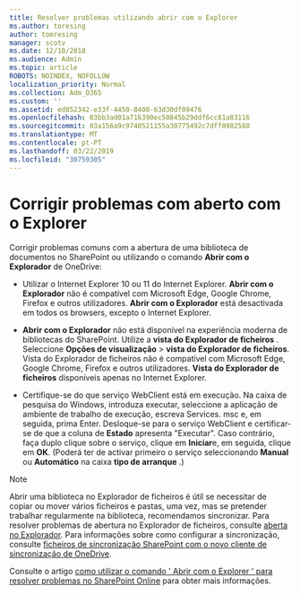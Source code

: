 ```yaml
---
title: Resolver problemas utilizando abrir com o Explorer
ms.author: toresing
author: tomresing
manager: scotv
ms.date: 12/10/2018
ms.audience: Admin
ms.topic: article
ROBOTS: NOINDEX, NOFOLLOW
localization_priority: Normal
ms.collection: Adm_O365
ms.custom: ''
ms.assetid: ed852342-e33f-4450-8400-63d30df09476
ms.openlocfilehash: 03bb3ad01a716390ec50845b29ddf6cc81a83116
ms.sourcegitcommit: 03a156a9c9740521155a30775492c7dff0982588
ms.translationtype: MT
ms.contentlocale: pt-PT
ms.lasthandoff: 03/22/2019
ms.locfileid: "30759305"
---
```

# <a name="fix-problems-with-open-with-explorer"></a>Corrigir problemas com aberto com o Explorer

Corrigir problemas comuns com a abertura de uma biblioteca de documentos no SharePoint ou utilizando o comando **Abrir com o Explorador** de OneDrive: 
  
- Utilizar o Internet Explorer 10 ou 11 do Internet Explorer. **Abrir com o Explorador** não é compatível com Microsoft Edge, Google Chrome, Firefox e outros utilizadores. **Abrir com o Explorador** está desactivada em todos os browsers, excepto o Internet Explorer. 
    
- **Abrir com o Explorador** não está disponível na experiência moderna de bibliotecas do SharePoint. Utilize a **vista do Explorador de ficheiros** . Seleccione **Opções de visualização** \> **vista do Explorador de ficheiros**. Vista do Explorador de ficheiros não é compatível com Microsoft Edge, Google Chrome, Firefox e outros utilizadores. **Vista do Explorador de ficheiros** disponíveis apenas no Internet Explorer. 
    
- Certifique-se do que serviço WebClient está em execução. Na caixa de pesquisa do Windows, introduza executar, seleccione a aplicação de ambiente de trabalho de execução, escreva Services. msc e, em seguida, prima Enter. Desloque-se para o serviço WebClient e certificar-se de que a coluna de **Estado** apresenta "Executar". Caso contrário, faça duplo clique sobre o serviço, clique em **Iniciar**e, em seguida, clique em **OK**. (Poderá ter de activar primeiro o serviço seleccionando **Manual** ou **Automático** na caixa **tipo de arranque** .) 
    
> [!NOTE]
> Abrir uma biblioteca no Explorador de ficheiros é útil se necessitar de copiar ou mover vários ficheiros e pastas, uma vez, mas se pretender trabalhar regularmente na biblioteca, recomendamos sincronizar. Para resolver problemas de abertura no Explorador de ficheiros, consulte [aberta no Explorador](https://go.microsoft.com/fwlink/?linkid=871665). Para informações sobre como configurar a sincronização, consulte [ficheiros de sincronização SharePoint com o novo cliente de sincronização de OneDrive](https://go.microsoft.com/fwlink/?linkid=871666).
  
Consulte o artigo [como utilizar o comando ' Abrir com o Explorer ' para resolver problemas no SharePoint Online](https://support.office.com/article/How-to-use-the-Open-with-Explorer-command-to-troubleshoot-issues-in-SharePoint-Online-87155331-0c92-4224-a4c1-da5c21c4ade4) para obter mais informações. 
  

